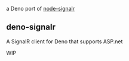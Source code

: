 a Deno port of [node-signalr](https://github.com/alex8088/node-signalr)
## deno-signalr
 A SignalR client for Deno that supports ASP.net

WIP